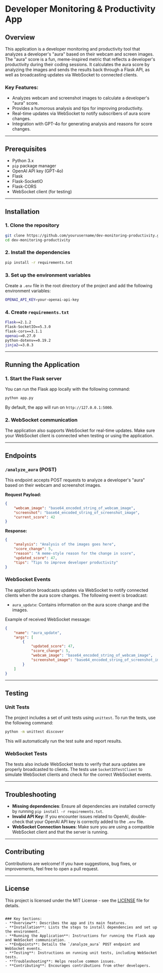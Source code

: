# Developer Monitoring & Productivity App

## Overview

This application is a developer monitoring and productivity tool that analyzes a developer's "aura" based on their webcam and screen images. The "aura" score is a fun, meme-inspired metric that reflects a developer's productivity during their coding sessions. It calculates the aura score by analyzing the images and sends the results back through a Flask API, as well as broadcasting updates via WebSocket to connected clients.

### Key Features:
- Analyzes webcam and screenshot images to calculate a developer's "aura" score.
- Provides a humorous analysis and tips for improving productivity.
- Real-time updates via WebSocket to notify subscribers of aura score changes.
- Integration with GPT-4o for generating analysis and reasons for score changes.

---

## Prerequisites

- Python 3.x
- `pip` package manager
- OpenAI API key (GPT-4o)
- Flask
- Flask-SocketIO
- Flask-CORS
- WebSocket client (for testing)
  
---

## Installation

### 1. Clone the repository

```bash
git clone https://github.com/yourusername/dev-monitoring-productivity.git
cd dev-monitoring-productivity
```

### 2. Install the dependencies

```bash
pip install -r requirements.txt
```

### 3. Set up the environment variables

Create a `.env` file in the root directory of the project and add the following environment variables:

```bash
OPENAI_API_KEY=your-openai-api-key
```

### 4. Create `requirements.txt`

```bash
Flask==2.1.2
Flask-SocketIO==5.3.0
flask-cors==3.1.1
openai==0.27.0
python-dotenv==0.19.2
jinja2==3.0.3
```

---

## Running the Application

### 1. Start the Flask server

You can run the Flask app locally with the following command:

```bash
python app.py
```

By default, the app will run on `http://127.0.0.1:5000`.

### 2. WebSocket communication

The application also supports WebSocket for real-time updates. Make sure your WebSocket client is connected when testing or using the application.

---

## Endpoints

### `/analyze_aura` (POST)

This endpoint accepts POST requests to analyze a developer's "aura" based on their webcam and screenshot images.

**Request Payload:**

```json
{
    "webcam_image": "base64_encoded_string_of_webcam_image",
    "screenshot": "base64_encoded_string_of_screenshot_image",
    "current_score": 42
}
```

**Response:**

```json
{
    "analysis": "Analysis of the images goes here",
    "score_change": 5,
    "reason": "A meme-style reason for the change in score",
    "updated_score": 47,
    "tips": "Tips to improve developer productivity"
}
```

### WebSocket Events

The application broadcasts updates via WebSocket to notify connected clients when the aura score changes. The following event is broadcast:

- `aura_update`: Contains information on the aura score change and the images.

Example of received WebSocket message:

```json
{
    "name": "aura_update",
    "args": [
        {
            "updated_score": 47,
            "score_change": 5,
            "webcam_image": "base64_encoded_string_of_webcam_image",
            "screenshot_image": "base64_encoded_string_of_screenshot_image"
        }
    ]
}
```

---

## Testing

### Unit Tests

The project includes a set of unit tests using `unittest`. To run the tests, use the following command:

```bash
python -m unittest discover
```

This will automatically run the test suite and report results.

### WebSocket Tests

The tests also include WebSocket tests to verify that aura updates are properly broadcasted to clients. The tests use `SocketIOTestClient` to simulate WebSocket clients and check for the correct WebSocket events.

---

## Troubleshooting

- **Missing dependencies**: Ensure all dependencies are installed correctly by running `pip install -r requirements.txt`.
- **Invalid API Key**: If you encounter issues related to OpenAI, double-check that your OpenAI API key is correctly added to the `.env` file.
- **WebSocket Connection Issues**: Make sure you are using a compatible WebSocket client and that the server is running.

---

## Contributing

Contributions are welcome! If you have suggestions, bug fixes, or improvements, feel free to open a pull request.

---

## License

This project is licensed under the MIT License - see the [LICENSE](LICENSE) file for details.

```

### Key Sections:
- **Overview**: Describes the app and its main features.
- **Installation**: Lists the steps to install dependencies and set up the environment.
- **Running the Application**: Instructions for running the Flask app and WebSocket communication.
- **Endpoints**: Details the `/analyze_aura` POST endpoint and WebSocket events.
- **Testing**: Instructions on running unit tests, including WebSocket tests.
- **Troubleshooting**: Helps resolve common issues.
- **Contributing**: Encourages contributions from other developers.
